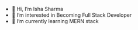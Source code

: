 - 👋 Hi, I’m Isha Sharma 
- 👀 I’m interested in Becoming Full Stack Developer
- 🌱 I’m currently learning MERN stack


